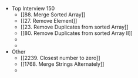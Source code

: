 - Top Interview 150
	- [[88. Merge Sorted Array]]
	- [[27. Remove Element]]
	- [[23. Remove Duplicates from sorted Array]]
	- [[80. Remove Duplicates from sorted Array II]]
	-
	-
- Other
	- [[2239. Closest number to zero]]
	- [[1768. Merge Strings Alternately]]
	-